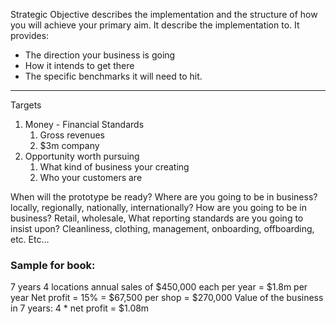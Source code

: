 Strategic Objective describes the implementation and the structure of how you will achieve your primary aim. It describe the implementation to. It provides:
- The direction your business is going
- How it intends to get there
- The specific benchmarks it will need to hit. 
---

Targets
1. Money - Financial Standards
	1. Gross revenues
	2. $3m company
2. Opportunity worth pursuing
	1. What kind of business your creating
	2. Who your customers are

When will the prototype be ready?
Where are you going to be in business?
	locally, regionally, nationally, internationally?
How are you going to be in business?
	Retail, wholesale, 
What reporting standards are you going to insist upon?
	Cleanliness, clothing, management, onboarding, offboarding, etc.
Etc...


### Sample for book:
7 years
4 locations
annual sales of $450,000 each per year = $1.8m per year
Net profit = 15%  = $67,500 per shop = $270,000
Value of the business in 7 years: 4 * net profit = $1.08m


